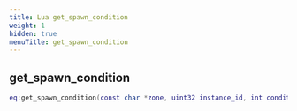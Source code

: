 ```yaml
---
title: Lua get_spawn_condition
weight: 1
hidden: true
menuTitle: get_spawn_condition
---
```

## get_spawn_condition
```lua
eq:get_spawn_condition(const char *zone, uint32 instance_id, int condition_id); -- int
```
